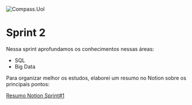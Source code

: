 ![Compass.Uol](../../compass-uol/sprint-1/images/CompassUOL_Negativo_logo2.png)

# Sprint 2

Nessa sprint aprofundamos os conhecimentos nessas áreas:

* SQL
* Big Data

Para organizar melhor os estudos, elaborei um resumo no Notion sobre os principais pontos:

[Resumo Notion Sprint#1](https://spice-millennium-6c2.notion.site/Est-gio-Compass-UOL-110805a1ec6b44858f637ef661ea05f7)